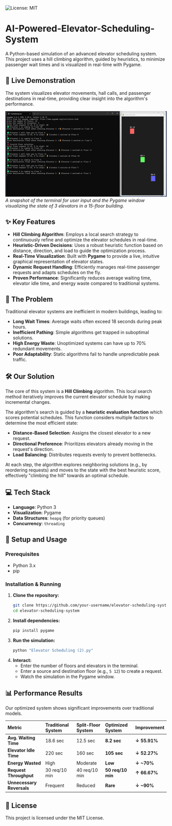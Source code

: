 ![License: MIT](https://img.shields.io/badge/License-MIT-yellow.svg)
# AI-Powered-Elevator-Scheduling-System 

A Python-based simulation of an advanced elevator scheduling system. This project uses a hill climbing algorithm, guided by heuristics, to minimize passenger wait times and is visualized in real-time with Pygame.

## 🚀 Live Demonstration

The system visualizes elevator movements, hall calls, and passenger destinations in real-time, providing clear insight into the algorithm's performance.

![Output image](output_image.png)
*A snapshot of the terminal for user input and the Pygame window visualizing the state of 3 elevators in a 15-floor building.*



## ✨ Key Features

  * **Hill Climbing Algorithm**: Employs a local search strategy to continuously refine and optimize the elevator schedules in real-time.
  * **Heuristic-Driven Decisions**: Uses a robust heuristic function based on distance, direction, and load to guide the optimization process.
  * **Real-Time Visualization**: Built with **Pygame** to provide a live, intuitive graphical representation of elevator states.
  * **Dynamic Request Handling**: Efficiently manages real-time passenger requests and adapts schedules on the fly.
  * **Proven Performance**: Significantly reduces average waiting time, elevator idle time, and energy waste compared to traditional systems.



## 🎯 The Problem

Traditional elevator systems are inefficient in modern buildings, leading to:

  * **Long Wait Times**: Average waits often exceed 18 seconds during peak hours.
  * **Inefficient Pathing**: Simple algorithms get trapped in suboptimal solutions.
  * **High Energy Waste**: Unoptimized systems can have up to 70% redundant movements.
  * **Poor Adaptability**: Static algorithms fail to handle unpredictable peak traffic.



## 🛠️ Our Solution

The core of this system is a **Hill Climbing** algorithm. This local search method iteratively improves the current elevator schedule by making incremental changes.

The algorithm's search is guided by a **heuristic evaluation function** which scores potential schedules. This function considers multiple factors to determine the most efficient state:

  * **Distance-Based Selection**: Assigns the closest elevator to a new request.
  * **Directional Preference**: Prioritizes elevators already moving in the request's direction.
  * **Load Balancing**: Distributes requests evenly to prevent bottlenecks.

At each step, the algorithm explores neighboring solutions (e.g., by reordering requests) and moves to the state with the best heuristic score, effectively "climbing the hill" towards an optimal schedule.



## 💻 Tech Stack

  * **Language**: Python 3
  * **Visualization**: Pygame
  * **Data Structures**: `heapq` (for priority queues)
  * **Concurrency**: `threading`



## 🔧 Setup and Usage

### Prerequisites

  * Python 3.x
  * pip

### Installation & Running

1.  **Clone the repository:**
    ```bash
    git clone https://github.com/your-username/elevator-scheduling-system.git
    cd elevator-scheduling-system
    ```
2.  **Install dependencies:**
    ```bash
    pip install pygame
    ```
3.  **Run the simulation:**
    ```bash
    python "Elevator Scheduling (2).py"
    ```
4.  **Interact:**
      * Enter the number of floors and elevators in the terminal.
      * Enter a source and destination floor (e.g., `5 12`) to create a request.
      * Watch the simulation in the Pygame window.



## 📊 Performance Results

Our optimized system shows significant improvements over traditional models.

| Metric | Traditional System | Split-Floor System | **Optimized System** | Improvement |
| :--- | :--- | :--- | :--- | :--- |
| **Avg. Waiting Time** | 18.6 sec | 12.5 sec | **8.2 sec** | **↓ 55.91%** |
| **Elevator Idle Time** | 220 sec | 160 sec | **105 sec** | **↓ 52.27%** |
| **Energy Wasted** | High | Moderate | **Low** | **↓ \~70%** |
| **Request Throughput** | 30 req/10 min | 40 req/10 min | **50 req/10 min** | **↑ 66.67%** |
| **Unnecessary Reversals**| Frequent | Reduced | **Rare** | **↓ \~90%** |



## 📜 License

This project is licensed under the MIT License.
